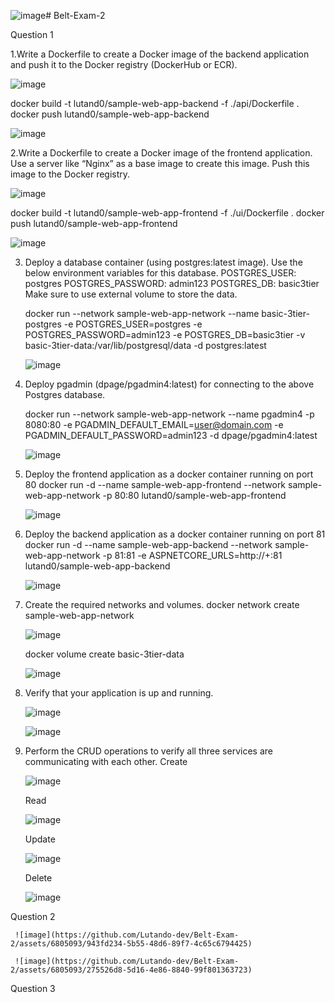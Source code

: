 ![image](https://github.com/Lutando-dev/Belt-Exam-2/assets/6805093/b9bda657-5f69-4610-b525-577f862a5d35)# Belt-Exam-2

Question 1

1.Write a Dockerfile to create a Docker image of the backend application and push it to the Docker registry (DockerHub or ECR).

  ![image](https://github.com/Lutando-dev/Belt-Exam-2/assets/6805093/7ef07f8f-7f58-4a5d-a0d9-7a5442df21ba)

  docker build -t lutand0/sample-web-app-backend -f ./api/Dockerfile .
  docker push lutand0/sample-web-app-backend

  ![image](https://github.com/Lutando-dev/Belt-Exam-2/assets/6805093/3a75640d-c727-44bf-bd21-7c1b663811a4)


2.Write a Dockerfile to create a Docker image of the frontend application. Use a server like “Nginx” as a base image to create this image. Push this image to the Docker registry.

  ![image](https://github.com/Lutando-dev/Belt-Exam-2/assets/6805093/900bcec9-3c5f-410c-b782-370b9c8779ee)

  docker build -t lutand0/sample-web-app-frontend -f ./ui/Dockerfile .
  docker push lutand0/sample-web-app-frontend

  ![image](https://github.com/Lutando-dev/Belt-Exam-2/assets/6805093/edcd8980-d1c2-49f4-9697-d5356aec8c0b)

3. Deploy a database container (using postgres:latest image). 
   Use the below environment variables for this database.
        POSTGRES_USER: postgres
        POSTGRES_PASSWORD: admin123
        POSTGRES_DB: basic3tier
   Make sure to use external volume to store the data.

   docker run --network sample-web-app-network --name basic-3tier-postgres -e POSTGRES_USER=postgres -e POSTGRES_PASSWORD=admin123 -e POSTGRES_DB=basic3tier -v basic-3tier-data:/var/lib/postgresql/data -d postgres:latest

   ![image](https://github.com/Lutando-dev/Belt-Exam-2/assets/6805093/194be804-f954-4073-9a6c-519f12741df0)

4. Deploy pgadmin (dpage/pgadmin4:latest) for connecting to the above Postgres database.

   docker run --network sample-web-app-network --name pgadmin4 -p 8080:80 -e PGADMIN_DEFAULT_EMAIL=user@domain.com -e PGADMIN_DEFAULT_PASSWORD=admin123 -d dpage/pgadmin4:latest

   ![image](https://github.com/Lutando-dev/Belt-Exam-2/assets/6805093/63e454a0-33f8-4ba4-8251-1bd8d49e5e1e)


5. Deploy the frontend application as a docker container running on port 80
   docker run -d --name sample-web-app-frontend --network sample-web-app-network -p 80:80 lutand0/sample-web-app-frontend

   ![image](https://github.com/Lutando-dev/Belt-Exam-2/assets/6805093/19f9d0af-e1ea-479e-abbd-852665209737)

6. Deploy the backend application as a docker container running on port 81
   docker run -d --name sample-web-app-backend --network sample-web-app-network -p 81:81 -e ASPNETCORE_URLS=http://+:81 lutand0/sample-web-app-backend

   ![image](https://github.com/Lutando-dev/Belt-Exam-2/assets/6805093/747f40c2-3119-4fd2-a01a-dfb259bb64c9)

7. Create the required networks and volumes.
   docker network create sample-web-app-network

   ![image](https://github.com/Lutando-dev/Belt-Exam-2/assets/6805093/79c74a83-dd98-444d-9f06-363ccb90aad6)

   docker volume create basic-3tier-data

   ![image](https://github.com/Lutando-dev/Belt-Exam-2/assets/6805093/98793781-2fd9-4be6-9349-b9bf48e2a3d7)

8. Verify that your application is up and running.

   ![image](https://github.com/Lutando-dev/Belt-Exam-2/assets/6805093/3440b1ce-192a-42a5-8c98-dbea50fb2d72)

   ![image](https://github.com/Lutando-dev/Belt-Exam-2/assets/6805093/46c33d8a-8519-45b9-8501-4f9fbbcffa7b)

9. Perform the CRUD operations to verify all three services are communicating with each other.
   Create

    ![image](https://github.com/Lutando-dev/Belt-Exam-2/assets/6805093/04f975c9-ab6d-45e8-aba2-c14808c64c2d)

   Read

    ![image](https://github.com/Lutando-dev/Belt-Exam-2/assets/6805093/586c3145-53ab-4456-9698-c944369cf73b)

   Update

    ![image](https://github.com/Lutando-dev/Belt-Exam-2/assets/6805093/49f6b5c8-0ce7-413f-8e28-fbcc5606a6fc)

   Delete

    ![image](https://github.com/Lutando-dev/Belt-Exam-2/assets/6805093/cc3437be-e230-49f7-be07-146b86bb36e6)



Question 2

     ![image](https://github.com/Lutando-dev/Belt-Exam-2/assets/6805093/943fd234-5b55-48d6-89f7-4c65c6794425)

     ![image](https://github.com/Lutando-dev/Belt-Exam-2/assets/6805093/275526d8-5d16-4e86-8840-99f801363723)

Question 3







